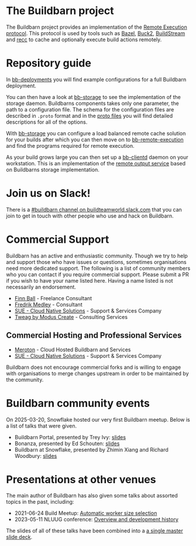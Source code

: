 # The Buildbarn project

The Buildbarn project provides an implementation of the
[Remote Execution protocol](https://github.com/bazelbuild/remote-apis).
This protocol is used by tools such as [Bazel](https://bazel.build/),
[Buck2](https://buck2.build/),
[BuildStream](https://wiki.gnome.org/Projects/BuildStream/) and
[recc](https://gitlab.com/bloomberg/recc) to cache and optionally
execute build actions remotely.

# Repository guide

In [bb-deployments](https://github.com/buildbarn/bb-deployments) you will find
example configurations for a full Buildbarn deployment.

You can then have a look at [bb-storage](https://github.com/buildbarn/bb-storage)
to see the implementation of the storage daemon. Buildbarns components takes
only one parameter, the path to a configuration file. The schema for the
configuration files are described in `.proto` format and in the
[proto files](https://github.com/buildbarn/bb-storage/tree/master/pkg/proto/configuration)
you will find detailed descriptions for all of the options.

With [bb-storage](https://github.com/buildbarn/bb-storage) you can configure
a load balanced remote cache solution for your builds after which you can then
move on to [bb-remote-execution](https://github.com/buildbarn/bb-remote-execution)
and find the programs required for remote execution.

As your build grows large you can then set up a
[bb-clientd](https://github.com/buildbarn/bb-clientd) daemon on your workstation.
This is an implementation of the
[remote output service](https://github.com/bazelbuild/bazel/pull/12823/) based
on Buildbarns storage implementation.

# Join us on Slack!

There is a [#buildbarn channel on buildteamworld.slack.com](https://bit.ly/2SG1amT)
that you can join to get in touch with other people who use and hack on
Buildbarn.

# Commercial Support

Buildbarn has an active and enthusiastic community. Though we try to help and
support those who have issues or questions, sometimes organisations need more
dedicated support. The following is a list of community members who you can
contact if you require commercial support. Please submit a PR if you wish to
have your name listed here. Having a name listed is not necessarily an
endorsement.

- [Finn Ball](mailto:finn.ball@codificasolutions.com) - Freelance Consultant
- [Fredrik Medley](mailto:fredrik@meroton.com) - Consultant
- [SUE - Cloud Native Solutions](mailto:sales@sue.eu) - Support & Services Company
- [Tweag by Modus Create](https://www.tweag.io/) - Consulting Services

## Commercial Hosting and Professional Services

- [Meroton](https://www.meroton.com/services/) - Cloud Hosted Buildbarn and Services
- [SUE - Cloud Native Solutions](https://sue.eu/services/) - Support & Services Company

Buildbarn does not encourage commercial forks and is willing to engage with
organisations to merge changes upstream in order to be maintained by the
community.

# Buildbarn community events

On 2025-03-20, Snowflake hosted our very first Buildbarn meetup. Below
is a list of talks that were given.

- Buildbarn Portal, presented by Trey Ivy: [slides](https://docs.google.com/presentation/d/1RT47sXQBfJ4Su8pSlavkA06G3Ifju8QUG92-ITj1U54/edit?usp=sharing)
- Bonanza, presented by Ed Schouten: [slides](https://docs.google.com/presentation/d/1uh6CxvvziQunw55e_bs1Juz3jfaiE-QJVs2DCfeMeTw/edit?usp=sharing)
- Buildbarn at Snowflake, presented by Zhimin Xiang and Richard Woodbury: [slides](https://docs.google.com/presentation/d/1BVcy_C1Rp-lsuoIz7stCiSYrPLpWllUIrmKfMR2G8hQ/edit?usp=sharing)

# Presentations at other venues

The main author of Buildbarn has also given some talks about assorted
topics in the past, including:

- 2021-06-24 Build Meetup: [Automatic worker size selection](https://www.youtube.com/watch?v=3eKVBwlAHsk)
- 2023-05-11 NLUUG conference: [Overview and development history](https://www.youtube.com/watch?v=2_AFPEP4Ewg)

The slides of all of these talks have been combined into a
[a single master slide deck](https://docs.google.com/presentation/d/1QhEmrpujMyU_HMdLbTfYN-qzihFo6ZYEjY7k94EBhiw/edit?usp=sharing).
